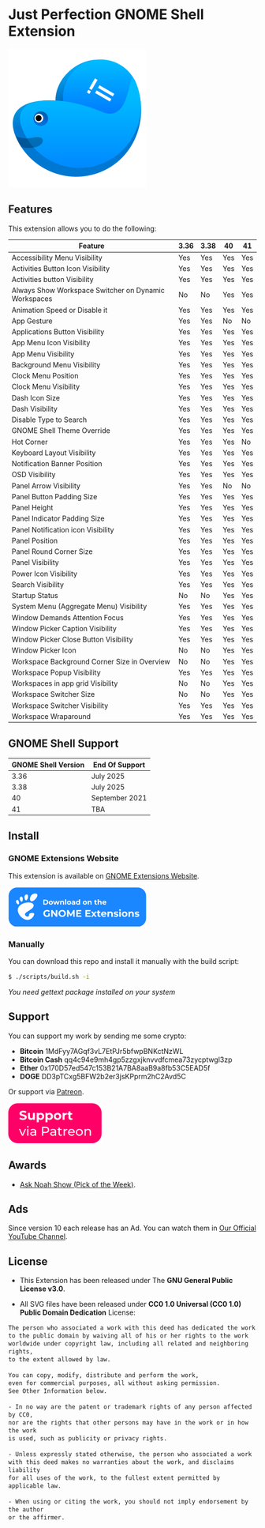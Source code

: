 # Just Perfection GNOME Shell Extension

![Just Perfection GNOME Shell Extension Logo](data/imgs/logo.svg)

## Features

This extension allows you to do the following:

| Feature                                              | 3.36 | 3.38 | 40  | 41  |
| ---------------------------------------------------- | ---- | ---- | --- | --- |
| Accessibility Menu Visibility                        | Yes  | Yes  | Yes | Yes |
| Activities Button Icon Visibility                    | Yes  | Yes  | Yes | Yes |
| Activities button Visibility                         | Yes  | Yes  | Yes | Yes |
| Always Show Workspace Switcher on Dynamic Workspaces | No   | No   | Yes | Yes |
| Animation Speed or Disable it                        | Yes  | Yes  | Yes | Yes |
| App Gesture                                          | Yes  | Yes  | No  | No  |
| Applications Button Visibility                       | Yes  | Yes  | Yes | Yes |
| App Menu Icon Visibility                             | Yes  | Yes  | Yes | Yes |
| App Menu Visibility                                  | Yes  | Yes  | Yes | Yes |
| Background Menu Visibility                           | Yes  | Yes  | Yes | Yes |
| Clock Menu Position                                  | Yes  | Yes  | Yes | Yes |
| Clock Menu Visibility                                | Yes  | Yes  | Yes | Yes |
| Dash Icon Size                                       | Yes  | Yes  | Yes | Yes |
| Dash Visibility                                      | Yes  | Yes  | Yes | Yes |
| Disable Type to Search                               | Yes  | Yes  | Yes | Yes |
| GNOME Shell Theme Override                           | Yes  | Yes  | Yes | Yes |
| Hot Corner                                           | Yes  | Yes  | Yes | No  |
| Keyboard Layout Visibility                           | Yes  | Yes  | Yes | Yes |
| Notification Banner Position                         | Yes  | Yes  | Yes | Yes |
| OSD Visibility                                       | Yes  | Yes  | Yes | Yes |
| Panel Arrow Visibility                               | Yes  | Yes  | No  | No  |
| Panel Button Padding Size                            | Yes  | Yes  | Yes | Yes |
| Panel Height                                         | Yes  | Yes  | Yes | Yes |
| Panel Indicator Padding Size                         | Yes  | Yes  | Yes | Yes |
| Panel Notification icon Visibility                   | Yes  | Yes  | Yes | Yes |
| Panel Position                                       | Yes  | Yes  | Yes | Yes |
| Panel Round Corner Size                              | Yes  | Yes  | Yes | Yes |
| Panel Visibility                                     | Yes  | Yes  | Yes | Yes |
| Power Icon Visibility                                | Yes  | Yes  | Yes | Yes |
| Search Visibility                                    | Yes  | Yes  | Yes | Yes |
| Startup Status                                       | No   | No   | Yes | Yes |
| System Menu (Aggregate Menu) Visibility              | Yes  | Yes  | Yes | Yes |
| Window Demands Attention Focus                       | Yes  | Yes  | Yes | Yes |
| Window Picker Caption Visibility                     | Yes  | Yes  | Yes | Yes |
| Window Picker Close Button Visibility                | Yes  | Yes  | Yes | Yes |
| Window Picker Icon                                   | No   | No   | Yes | Yes |
| Workspace Background Corner Size in Overview         | No   | No   | Yes | Yes |
| Workspace Popup Visibility                           | Yes  | Yes  | Yes | Yes |
| Workspaces in app grid Visibility                    | No   | No   | Yes | Yes |
| Workspace Switcher Size                              | No   | No   | Yes | Yes |
| Workspace Switcher Visibility                        | Yes  | Yes  | Yes | Yes |
| Workspace Wraparound                                 | Yes  | Yes  | Yes | Yes |

## GNOME Shell Support

| GNOME Shell Version | End Of Support |
| ------------------- | -------------- |
| 3.36                | July 2025      |
| 3.38                | July 2025      |
| 40                  | September 2021 |
| 41                  | TBA            |

## Install

### GNOME Extensions Website

This extension is available on [GNOME Extensions Website](https://extensions.gnome.org/extension/3843/just-perfection/).

[![Just Perfection on extensions.gnome.org](data/imgs/ego.svg)](https://extensions.gnome.org/extension/3843/just-perfection/)

### Manually

You can download this repo and install it manually with the build script:

```bash
$ ./scripts/build.sh -i
```

*You need gettext package installed on your system*

## Support

You can support my work by sending me some crypto:

- **Bitcoin** 1MdFyy7AGqf3vL7EtPJr5bfwpBNKctNzWL
- **Bitcoin Cash** qq4c94e9mh4gp5zzgxjknvvdfcmea73zycptwgl3zp
- **Ether** 0x170D57ed547c153B21A7BA8aaB9a8fb53C5EAD5f
- **DOGE** DD3pTCxg5BFW2b2er3jsKPprm2hC2Avd5C

Or support via [Patreon](https://www.patreon.com/justperfection).

[![Support via Patreon](data/imgs/support-patreon.svg)](https://www.patreon.com/justperfection)

## Awards

- [Ask Noah Show (Pick of the Week)](https://podcast.asknoahshow.com/212?t=1643).

## Ads

Since version 10 each release has an Ad. You can watch them in 
[Our Official YouTube Channel](https://www.youtube.com/playlist?list=PLr3kuDAFECjZRWIaXPlmsT7V5YWXnCGMP).

## License

- This Extension has been released under The **GNU General Public License v3.0**.

- All SVG files have been released under **CC0 1.0 Universal (CC0 1.0)
  Public Domain Dedication** License:

```
The person who associated a work with this deed has dedicated the work
to the public domain by waiving all of his or her rights to the work
worldwide under copyright law, including all related and neighboring rights,
to the extent allowed by law.

You can copy, modify, distribute and perform the work,
even for commercial purposes, all without asking permission.
See Other Information below.

- In no way are the patent or trademark rights of any person affected by CC0,
nor are the rights that other persons may have in the work or in how the work
is used, such as publicity or privacy rights.

- Unless expressly stated otherwise, the person who associated a work
with this deed makes no warranties about the work, and disclaims liability
for all uses of the work, to the fullest extent permitted by applicable law.

- When using or citing the work, you should not imply endorsement by the author
or the affirmer.
```
